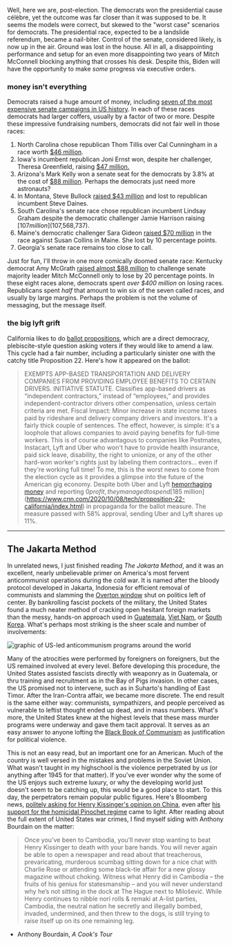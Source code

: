 Well, here we are, post-election. The democrats won the presidential cause célèbre, yet the outcome was far closer than it was supposed to be. It seems the models were correct, but skewed to the "worst case" scenarios for democrats. The presidential race, expected to be a landslide referendum, became a nail-biter. Control of the senate, considered likely, is now up in the air. Ground was lost in the house. All in all, a disappointing performance and setup for an even more disappointing two years of Mitch McConnell blocking anything that crosses his desk. Despite this, Biden will have the opportunity to make *some* progress via executive orders.

### money isn't everything

Democrats raised a huge amount of money, including [seven of the most expensive senate campaigns in US history](https://www.cnn.com/2020/10/15/politics/senate-races-fundraising-2020-election/index.html). In each of these races democrats had larger coffers, usually by a factor of two or more. Despite these impressive fundraising numbers, democrats did not fair well in those races:

1. North Carolina chose republican Thom Tillis over Cal Cunningham in a race worth [$46 million](https://www.opensecrets.org/races/summary?cycle=2020&id=NCS1).
2. Iowa's incumbent republican Joni Ernst won, despite her challenger, Theresa Greenfield, raising [$47 million.](https://www.opensecrets.org/races/summary?cycle=2020&id=IAS2)
3. Arizona's Mark Kelly won a senate seat for the democrats by 3.8% at the cost of [$88 million](https://www.opensecrets.org/races/summary?cycle=2020&id=AZS1). Perhaps the democrats just need more astronauts?
4. In Montana, Steve Bullock [raised $43 million](https://www.opensecrets.org/races/summary?cycle=2020&id=MTS2) and lost to republican incumbent Steve Daines.
5. South Carolina's senate race chose republican incumbent Lindsay Graham despite the democratic challenger Jamie Harrison raising [$107 million]($107,568,737).
6. Maine's democratic challenger Sara Gideon [raised $70 million](https://www.opensecrets.org/races/summary?cycle=2020&id=MES2) in the race against Susan Collins in Maine. She lost by 10 percentage points.
7. Georgia's senate race remains too close to call.

Just for fun, I'll throw in one more comically doomed senate race: Kentucky democrat Amy McGrath [raised almost $88 million](https://www.opensecrets.org/races/summary?cycle=2020&id=KYS1) to challenge senate majority leader Mitch McConnell only to lose by 20 percentage points. In these eight races alone, democrats spent *over $400 million* on losing races. Republicans spent *half* that amount to win six of the seven called races, and usually by large margins. Perhaps the problem is not the volume of messaging, but the message itself.

### the big lyft grift
California likes to do [ballot propositions](https://en.wikipedia.org/wiki/California_ballot_proposition), which are a direct democracy, plebiscite-style question asking voters if they would like to amend a law. This cycle had a fair number, including a particularly sinister one with the catchy title Proposition 22. Here's how it appeared on the ballot:
> EXEMPTS APP-BASED TRANSPORTATION AND DELIVERY COMPANIES FROM PROVIDING EMPLOYEE BENEFITS TO CERTAIN DRIVERS.  INITIATIVE STATUTE.  Classifies app-based drivers as “independent contractors,” instead of “employees,” and provides independent-contractor drivers other compensation, unless certain criteria are met.  Fiscal Impact:  Minor increase in state income taxes paid by rideshare and delivery company drivers and investors.
It's a fairly thick couple of sentences. The effect, however, is simple: it's a loophole that allows companies to avoid paying benefits for full-time workers. This is of course advantagous to companies like Postmates, Instacart, Lyft and Uber who won't have to provide health insurance, paid sick leave, disability, the right to unionize, or any of the other hard-won worker's rights just by labeling them contractors... even if they're working full time! To me, this is the worst news to come from the election cycle as it provides a glimpse into the future of the American gig economy. Despite both Uber and Lyft [hemorrhaging money](https://www.nytimes.com/2019/10/30/technology/lyft-earnings-profitability.html) and reporting $0 profit, they managed to spend [$185 million](https://www.cnn.com/2020/10/08/tech/proposition-22-california/index.html) in propaganda for the ballot measure. The measure passed with 58% approval, sending Uber and Lyft shares up 11%.

---

## The Jakarta Method
In unrelated news, I just finished reading *The Jakarta Method*, and it was an excellent, nearly unbelievable primer on America's most fervent anticommunist operations during the cold war. It is named after the bloody protocol developed in Jakarta, Indonesia for efficient removal of communists and slamming the [Overton window](https://en.wikipedia.org/wiki/Overton_window) shut on politics left of center. By bankrolling fascist pockets of the military, the United States found a much neater method of cracking open hesitant foreign markets than the messy, hands-on approach used in [Guatemala](https://en.wikipedia.org/wiki/Guatemalan_Civil_War), [Viet Nam](https://en.wikipedia.org/wiki/Vietnam_War), or [South Korea](https://en.wikipedia.org/wiki/Korean_War). What's perhaps most striking is the sheer scale and number of involvements:

![graphic of US-led anticommunism programs around the world](anticommunism.jpeg)

Many of the atrocities were performed by foreigners on foreigners, but the US remained involved at every level. Before developing this procedure, the United States assisted fascists directly with weaponry as in Guatemala, or thru training and recruitment as in the Bay of Pigs invasion. In other cases, the US promised not to intervene, such as in Suharto's handling of East Timor. After the Iran-Contra affair, we became more discrete. The end result is the same either way: communists, sympathizers, and people perceived as vulnerable to leftist thought ended up dead, and in mass numbers. What's more, the United States knew at the highest levels that these mass murder programs were underway and gave them tacit approval. It serves as an easy answer to anyone lofting the [Black Book of Communism](https://en.wikipedia.org/wiki/The_Black_Book_of_Communism) as justification for political violence.

This is not an easy read, but an important one for an American. Much of the country is well versed in the mistakes and problems in the Soviet Union. What wasn't taught in my highschool is the violence perpetrated by *us* (or anything after 1945 for that matter). If you've ever wonder why the some of the US enjoys such extreme luxury, or why the developing world just doesn't seem to be catching up, this would be a good place to start. To this day, the perpetrators remain popular public figures. Here's Bloomberg news, [politely asking for Henry Kissinger's opinion on China](https://www.bloomberg.com/news/videos/2020-11-16/kissinger-warns-of-catastrophe-if-u-s-and-china-don-t-cooperate-video), even after [his support for the homicidal Pinochet regime](https://www.theguardian.com/world/1999/feb/28/pinochet.chile) came to light. After reading about the full extent of United States war crimes, I find myself siding with Anthony Bourdain on the matter:

> Once you’ve been to Cambodia, you’ll never stop wanting to beat Henry Kissinger to death with your bare hands. You will never again be able to open a newspaper and read about that treacherous, prevaricating, murderous scumbag sitting down for a nice chat with Charlie Rose or attending some black-tie affair for a new glossy magazine without choking. Witness what Henry did in Cambodia – the fruits of his genius for statesmanship – and you will never understand why he’s not sitting in the dock at The Hague next to Milošević. While Henry continues to nibble nori rolls & remaki at A-list parties, Cambodia, the neutral nation he secretly and illegally bombed, invaded, undermined, and then threw to the dogs, is still trying to raise itself up on its one remaining leg. 
- Anthony Bourdain, *A Cook's Tour*